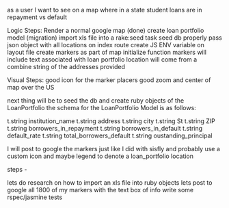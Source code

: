 as a user I want to see on a map where in a state student loans are in repayment vs default

Logic Steps: 
Render a normal google map (done)
create loan portfolio model (migration)
import xls file into a rake:seed task
seed db properly
pass json object with all locations on index route
create JS ENV variable on layout file
create markers as part of map initialize function
markers will include text associated with loan portfolio
location will come from a combine string of the addresses provided

Visual Steps: 
good icon for the marker placers
good zoom and center of map over the US



next thing will be to seed the db and create ruby objects of the LoanPortfolio 
the schema for the LoanPortfolio Model is as follows:


t.string institution_name
t.string address
t.string city
t.string St
t.string ZIP
t.string borrowers_in_repayment
t.string borrowers_in_default
t.string default_rate
t.string total_borrowers_default
t.string oustanding_principal

I will post to google the markers just like I did with sisfly and probably use a custom icon and maybe legend to denote a loan_portfolio location

steps - 

lets do research on how to import an xls file into ruby objects
lets post to google all 1800 of my markers with the text box of info
write some rspec/jasmine tests





